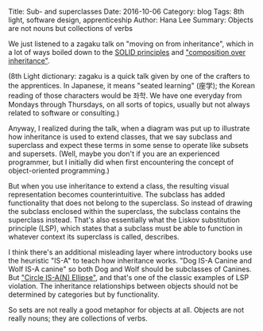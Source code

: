 Title: Sub- and superclasses
Date: 2016-10-06
Category: blog
Tags: 8th light, software design, apprenticeship
Author: Hana Lee
Summary: Objects are not nouns but collections of verbs 

We just listened to a zagaku talk on "moving on from inheritance", which in a
lot of ways boiled down to the [SOLID
principles](https://en.wikipedia.org/wiki/SOLID_(object-oriented_design)) and
["composition over
inheritance"](https://en.wikipedia.org/wiki/Composition_over_inheritance).

(8th Light dictionary: zagaku is a quick talk given by one of the crafters to
the apprentices. In Japanese, it means "seated learning" (座学); the Korean reading of those characters
would be 좌학. We have one everyday from Mondays through Thursdays, on all sorts
of topics, usually but not always related to software or consulting.)

Anyway, I realized during the talk, when a diagram was put up to
illustrate how inheritance is used to extend classes, that we say subclass and
superclass and expect these terms in some sense to operate like subsets and
supersets. (Well, maybe you don't if you are an experienced programmer, but I
initially did when first encountering the concept of object-oriented
programming.) 

But when you use inheritance to extend a class, the resulting visual
representation becomes counterintuitive. The subclass has added functionality
that does not belong to the superclass. So instead of drawing the subclass
enclosed within the superclass, the subclass contains the superclass instead.  That's also essentially what the Liskov substitution principle (LSP), which states that a subclass must be
able to function in whatever context its superclass is called, describes. 

I think there's an additional misleading layer where introductory books use the
heuristic "IS-A" to teach how inheritance works. "Dog IS-A
Canine and Wolf IS-A canine" so both Dog and Wolf should be subclasses of
Canines. But ["Circle IS-A(N)
Ellipse"](https://en.wikipedia.org/wiki/Circle-ellipse_problem), and that's one of the classic examples of
LSP violation. The inheritance relationships between objects should not be
determined by categories but by functionality.

So sets are not really a good metaphor for objects at all. Objects are not
really nouns; they are collections of verbs.
